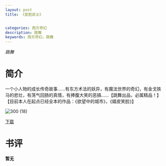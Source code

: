 ```yaml
---
layout: post
title: 《变脸武士》


categories: 西方奇幻
description: 跳舞
keywords: 西方奇幻，跳舞
---
```


*跳舞*

# 简介

一个小人物的成长传奇故事……有东方术法的妖异，有魔法世界的奇幻，有金戈铁马的悲壮，有荡气回肠的真情，有捧腹大笑的恶搞……【跳舞出品，必属精品！】【目前本人在起点已经全本的作品：《欲望中的城市》，《嬉皮笑脸》】

![300 (18)](http://tvax1.sinaimg.cn/large/008dGP0Fgy1gtyjbhj1b7j304605kq2z.jpg)

[下载](https://link.jscdn.cn/1drv/aHR0cHM6Ly8xZHJ2Lm1zL3QvcyFBaGU2R2dNWmVFb2poUWlsa3NFb2V0aXpQSnVOP2U9Y0o0WmZH.txt)
# 书评
**暂无**